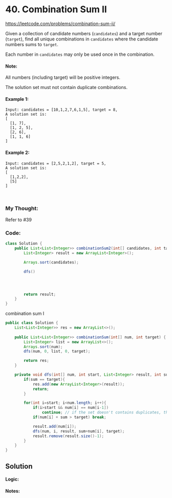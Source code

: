 # 40. Combination Sum II

https://leetcode.com/problems/combination-sum-ii/

Given a collection of candidate numbers (`candidates`) and a target number (`target`), find all unique combinations in `candidates` where the candidate numbers sums to `target`.

Each number in `candidates` may only be used once in the combination.

#### Note:

All numbers (including target) will be positive integers.

The solution set must not contain duplicate combinations.

#### Example 1:
```
Input: candidates = [10,1,2,7,6,1,5], target = 8,
A solution set is:
[
  [1, 7],
  [1, 2, 5],
  [2, 6],
  [1, 1, 6]
]
```

#### Example 2:
```
Input: candidates = [2,5,2,1,2], target = 5,
A solution set is:
[
  [1,2,2],
  [5]
]
```


<br>

### My Thought: 
Refer to #39


### Code: 
```java
class Solution {
    public List<List<Integer>> combinationSum2(int[] candidates, int target) {
        List<Integer> result = new ArrayList<Integer>(); 

        Arrays.sort(candidates);

        dfs() 




        return result; 
    }
}

```   

combination sum I 

```java
public class Solution {
    List<List<Integer>> res = new ArrayList<>(); 
    
    public List<List<Integer>> combinationSum(int[] num, int target) {
        List<Integer> list = new ArrayList<>(); 
        Arrays.sort(num); 
        dfs(num, 0, list, 0, target); 

        return res; 
    }

    private void dfs(int[] num, int start, List<Integer> result, int sum, int target) {
        if(sum == target){
            res.add(new ArrayList<Integer>(result));
            return; 
        }

        for(int i=start; i<num.length; i++){
            if(i>start && num[i] == num[i-1])
                continue; // if the set doesn't contains duplicates, then this line won't be needed. 
            if(num[i] + sum > target) break; 

            result.add(num[i]); 
            dfs(num, i, result, sum+num[i], target); 
            result.remove(result.size()-1); 
        }
    }
}
```


## Solution


#### Logic: 

#### Notes: 


